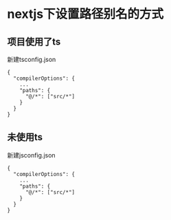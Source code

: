 # nextjs下设置路径别名的方式

## 项目使用了ts

新建tsconfig.json
```
{
  "compilerOptions": {
    ...
    "paths": {
      "@/*": ["src/*"]
    }
  }
}
```

## 未使用ts

新建jsconfig.json

```
{
  "compilerOptions": {
    ...
    "paths": {
      "@/*": ["src/*"]
    }
  }
}
```
